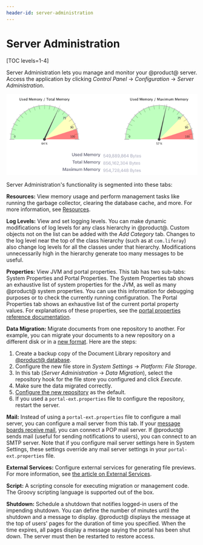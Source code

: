```yaml
---
header-id: server-administration
---
```


# Server Administration

[TOC levels=1-4]

Server Administration lets you manage and monitor your @product@ server. Access
the application by clicking *Control Panel* &rarr; *Configuration* &rarr;
*Server Administration*. 

![Figure 1: The Resources tab of Server Administration shows a graph of your server's memory usage.](../../../../images/server-admin-memory.png)

Server Administration's functionality is segmented into these tabs: 

**Resources:** View memory usage and perform management tasks like running 
the garbage collector, clearing the database cache, and more. For more 
information, see 
[Resources](/docs/7-2/user/-/knowledge_base/u/server-administration-resources).

**Log Levels:** View and set logging levels. You can make dynamic 
modifications of log levels for any class hierarchy in @product@. Custom 
objects not on the list can be added with the *Add Category* tab. Changes to 
the log level near the top of the class hierarchy (such as at `com.liferay`) 
also change log levels for all the classes under that hierarchy. 
Modifications unnecessarily high in the hierarchy generate too many messages 
to be useful. 

**Properties:** View JVM and portal properties. This tab has two sub-tabs: 
System Properties and Portal Properties. The System Properties tab shows an 
exhaustive list of system properties for the JVM, as well as many @product@ 
system properties. You can use this information for debugging purposes or to 
check the currently running configuration. The Portal Properties tab shows 
an exhaustive list of the current portal property values. For explanations 
of these properties, see the 
[portal properties reference documentation](@platform-ref@/7.1-latest/propertiesdoc/portal.properties.html). 

**Data Migration:** Migrate documents from one repository to another. For 
example, you can migrate your documents to a new repository on a different 
disk or in a [new format](/docs/7-2/deploy/-/knowledge_base/d/document-repository-configuration). Here are the steps:

1.  Create a backup copy of the Document Library repository and
    [@product@ database](/docs/7-2/deploy/-/knowledge_base/d/backing-up-a-liferay-installation). 
2.  Configure the new file store in *System Settings* &rarr; *Platform: File 
    Storage*. 
3.  In this tab (*Server Administration* &rarr; *Data Migration*), select the 
    repository hook for the file store you configured and click *Execute*. 
4.  Make sure the data migrated correctly. 
5.  [Configure the new
    repository](/docs/7-2/deploy/-/knowledge_base/d/document-repository-configuration)
    as the default. 
6.  If you used a `portal-ext.properties` file to configure the repository, 
    restart the server. 

**Mail:** Instead of using a `portal-ext.properties` file to configure a 
mail server, you can configure a mail server from this tab. If your 
[message boards receive mail](/docs/7-2/user/-/knowledge_base/u/user-subscriptions-and-mailing-lists), 
you can connect a POP mail server. If @product@ sends mail (useful for 
sending notifications to users), you can connect to an SMTP server. Note 
that if you configure mail server settings here in System Settings, these 
settings override any mail server settings in your `portal-ext.properties` 
file. 

**External Services:** Configure external services for generating file 
previews. For more information, see 
[the article on External Services](/docs/7-2/user/-/knowledge_base/u/server-administration-external-services).

**Script:** A scripting console for executing migration or management code. 
The Groovy scripting language is supported out of the box. 

**Shutdown:** Schedule a shutdown that notifies logged-in users of the
impending shutdown. You can define the number of minutes until the shutdown and
a message to display. @product@ displays the message at the top of users' pages
for the duration of time you specified. When the time expires, all pages
display a message saying the portal has been shut down. The server must then be
restarted to restore access. 
